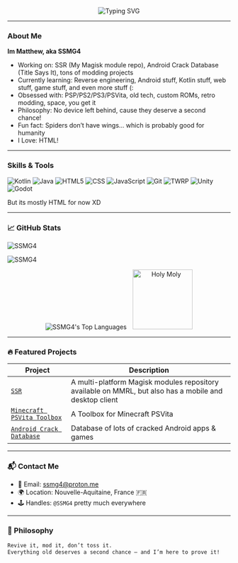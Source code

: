 <!-- Typing Banner -->
<p align="center">
  <img src="https://readme-typing-svg.demolab.com?font=Fira+Code&weight=500&size=24&pause=1000&center=true&vCenter=true&width=435&lines=SSMG4+Here;Gamer,+lol;Developing+For+Fun!;I+Love+HTML;You+Still+Reading+This+Bruh?" alt="Typing SVG" />
</p>

---

### About Me

**Im Matthew, aka SSMG4**

* Working on: SSR (My Magisk module repo), Android Crack Database (Title Says It), tons of modding projects
* Currently learning: Reverse engineering, Android stuff, Kotlin stuff, web stuff, game stuff, and even more stuff (:
* Obsessed with: PSP/PS2/PS3/PSVita, old tech, custom ROMs, retro modding, space, you get it
* Philosophy: No device left behind, cause they deserve a second chance!
* Fun fact: Spiders don’t have wings... which is probably good for humanity
* I Love: HTML!

---

### Skills & Tools

![Kotlin](https://img.shields.io/badge/-Kotlin-7F52FF?logo=kotlin&logoColor=white&style=flat)
![Java](https://img.shields.io/badge/-Java-007396?logo=java&logoColor=white&style=flat)
![HTML5](https://img.shields.io/badge/-HTML5-E34F26?logo=html5&logoColor=white&style=flat)
![CSS](https://img.shields.io/badge/-CSS-663399?logo=css&logoColor=white&style=flat)
![JavaScript](https://img.shields.io/badge/-JavaScript-F4E21D?logo=javascript&logoColor=yellow&style=flat)
![Git](https://img.shields.io/badge/-Git-F05032?logo=git&logoColor=white&style=flat)
![TWRP](https://img.shields.io/badge/-TWRP-00A0E4?logo=android&logoColor=white&style=flat)
![Unity](https://img.shields.io/badge/-Unity-000000?logo=unity&logoColor=white&style=flat)
![Godot](https://img.shields.io/badge/-Godot-2596BE?logo=Godot&logoColor=white&style=flat)

But its mostly HTML for now XD

---

### 📈 GitHub Stats

![SSMG4](https://github-readme-streak-stats.herokuapp.com/?user=SSMG4&theme=radical)

![SSMG4](https://github-readme-stats.vercel.app/api?username=SSMG4&show_icons=true&theme=radical&hide=prs)

<div align="center">
  <p>
    <img src="https://github-readme-stats.vercel.app/api/top-langs?username=SSMG4&show_icons=true&theme=tokyonight&layout=compact" alt="SSMG4's Top Languages" style="display:inline-block;" />
    <img src="https://c.tenor.com/IQcYOoTEuXYAAAAC/tenor.gif" alt="Holy Moly" height="135px" style="display:inline-block; margin-left: 10px;" />
  </p>
</div>

---

### 🔥 Featured Projects

| Project                                                    | Description                                              |
| ---------------------------------------------------------- | ---------------------------------------------------------|
| [`SSR`](https://github.com/SSMG4/SSR)        | A multi-platform Magisk modules repository available on MMRL, but also has a mobile and desktop client |
| [`Minecraft PSVita Toolbox`](https://github.com/SSMG4/Minecraft-PlayStationVita-Toolbox)               | A Toolbox for Minecraft PSVita |
| [`Android Crack Database`](https://github.com/SSMG4/Android-Crack-Database)              | Database of lots of cracked Android apps & games |

---

### 📬 Contact Me

* 📧 Email: [ssmg4@proton.me](mailto:ssmg4@proton.me)
* 🌍 Location: Nouvelle-Aquitaine, France 🇫🇷
* 🕹️ Handles: `@SSMG4` pretty much everywhere

---

### 💬 Philosophy

```bash
Revive it, mod it, don’t toss it.
Everything old deserves a second chance – and I’m here to prove it!
```

<!---
Matt192200/Matt192200 is a ✨ special ✨ repository because its `README.md` (this file) appears on your GitHub profile.
You can click the Preview link to take a look at your changes.
--->
